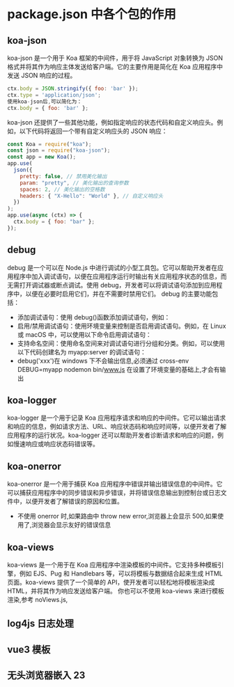 # package.json 中各个包的作用

## koa-json

koa-json 是一个用于 Koa 框架的中间件，用于将 JavaScript 对象转换为 JSON 格式并将其作为响应主体发送给客户端。它的主要作用是简化在 Koa 应用程序中发送 JSON 响应的过程。

```js
ctx.body = JSON.stringify({ foo: 'bar' });
ctx.type = 'application/json';
使用koa-json后,可以简化为：
ctx.body = { foo: 'bar' };
```

koa-json 还提供了一些其他功能，例如指定响应的状态代码和自定义响应头。例如，以下代码将返回一个带有自定义响应头的 JSON 响应：

```js
const Koa = require("koa");
const json = require("koa-json");
const app = new Koa();
app.use(
  json({
    pretty: false, // 禁用美化输出
    param: "pretty", // 美化输出的查询参数
    spaces: 2, // 美化输出的空格数
    headers: { "X-Hello": "World" }, // 自定义响应头
  })
);
app.use(async (ctx) => {
  ctx.body = { foo: "bar" };
});
```

## debug

debug 是一个可以在 Node.js 中进行调试的小型工具包。它可以帮助开发者在应用程序中加入调试语句，以便在应用程序运行时输出有关应用程序状态的信息，而无需打开调试器或断点调试。使用 debug，开发者可以将调试语句添加到应用程序中，以便在必要时启用它们，并在不需要时禁用它们。
debug 的主要功能包括：

- 添加调试语句：使用 debug()函数添加调试语句，例如：
- 启用/禁用调试语句：使用环境变量来控制是否启用调试语句。例如，在 Linux 或 macOS 中，可以使用以下命令启用调试语句：
- 支持命名空间：使用命名空间来对调试语句进行分组和分类。例如，可以使用以下代码创建名为 myapp:server 的调试语句：
- debug('xxx')在 windows 下不会输出信息,必须通过 cross-env DEBUG=myapp nodemon bin/www.js 在设置了环境变量的基础上,才会有输出

## koa-logger

koa-logger 是一个用于记录 Koa 应用程序请求和响应的中间件。它可以输出请求和响应的信息，例如请求方法、URL、响应状态码和响应时间等，以便开发者了解应用程序的运行状况。koa-logger 还可以帮助开发者诊断请求和响应的问题，例如慢速响应或响应状态码错误等。

## koa-onerror

koa-onerror 是一个用于捕获 Koa 应用程序中错误并输出错误信息的中间件。它可以捕获应用程序中的同步错误和异步错误，并将错误信息输出到控制台或日志文件中，以便开发者了解错误的原因和位置。

- 不使用 onerror 时,如果路由中 throw new error,浏览器上会显示 500,如果使用了,浏览器会显示友好的错误信息

## koa-views

koa-views 是一个用于在 Koa 应用程序中渲染模板的中间件。它支持多种模板引擎，例如 EJS、Pug 和 Handlebars 等，可以将模板与数据结合起来生成 HTML 页面。koa-views 提供了一个简单的 API，使开发者可以轻松地将模板渲染成 HTML，并将其作为响应发送给客户端。
你也可以不使用 koa-views 来进行模板渲染,参考 noViews.js,

## log4js 日志处理

## vue3 模板

## 无头浏览器嵌入 23
